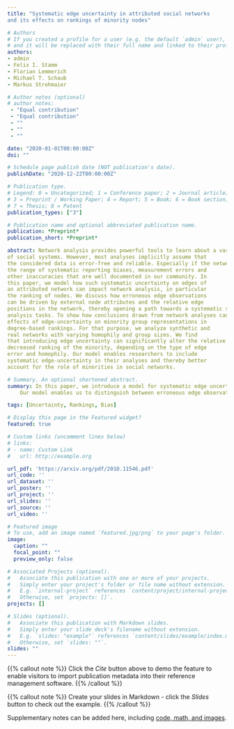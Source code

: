 ```yaml
---
title: "Systematic edge uncertainty in attributed social networks
and its effects on rankings of minority nodes"

# Authors
# If you created a profile for a user (e.g. the default `admin` user), write the username (folder name) here 
# and it will be replaced with their full name and linked to their profile.
authors:
- admin
- Felix I. Stamm
- Florian Lemmerich
- Michael T. Schaub
- Markus Strohmaier

# Author notes (optional)
# author_notes:
 - "Equal contribution"
 - "Equal contribution"
 - ""
 - ""
 - ""

date: "2020-01-01T00:00:00Z"
doi: ""

# Schedule page publish date (NOT publication's date).
publishDate: "2020-12-22T00:00:00Z"

# Publication type.
# Legend: 0 = Uncategorized; 1 = Conference paper; 2 = Journal article;
# 3 = Preprint / Working Paper; 4 = Report; 5 = Book; 6 = Book section;
# 7 = Thesis; 8 = Patent
publication_types: ["3"]

# Publication name and optional abbreviated publication name.
publication: *Preprint*
publication_short: *Preprint*

abstract: Network analysis provides powerful tools to learn about a variety
of social systems. However, most analyses implicitly assume that
the considered data is error-free and reliable. Especially if the network consists of multiple groups, this assumption conflicts with
the range of systematic reporting biases, measurement errors and
other inaccuracies that are well documented in our community. In
this paper, we model how such systematic uncertainty on edges of
an attributed network can impact network analysis, in particular
the ranking of nodes. We discuss how erroneous edge observations
can be driven by external node attributes and the relative edge
positions in the network, thereby opening a path towards a systematic study of the effects of edge-uncertainty for various network
analysis tasks. To show how conclusions drawn from network analyses can get distorted due to such inaccuracies, we focus on the
effects of edge-uncertainty on minority group representations in
degree-based rankings. For that purpose, we analyze synthetic and
real networks with varying homophily and group sizes. We find
that introducing edge uncertainty can significantly alter the relative density of networks and result both in a strongly increased or
decreased ranking of the minority, depending on the type of edge
error and homophily. Our model enables researchers to include
systematic edge-uncertainty in their analyses and thereby better
account for the role of minorities in social networks.

# Summary. An optional shortened abstract.
summary: In this paper, we introduce a model for systematic edge uncertainty in attributed networks.
    Our model enables us to distinguish between erroneous edge observations that are driven by external node attributes or the network structure itself, thereby opening a path towards a systematic study of the effects of edge-uncertainty for various network analysis tasks.

tags: [Uncertainty, Rankings, Bias]

# Display this page in the Featured widget?
featured: true

# Custom links (uncomment lines below)
# links:
# - name: Custom Link
#   url: http://example.org

url_pdf: 'https://arxiv.org/pdf/2010.11546.pdf'
url_code: ''
url_dataset: ''
url_poster: ''
url_project: ''
url_slides: ''
url_source: ''
url_video: ''

# Featured image
# To use, add an image named `featured.jpg/png` to your page's folder. 
image:
  caption: ""
  focal_point: ""
  preview_only: false

# Associated Projects (optional).
#   Associate this publication with one or more of your projects.
#   Simply enter your project's folder or file name without extension.
#   E.g. `internal-project` references `content/project/internal-project/index.md`.
#   Otherwise, set `projects: []`.
projects: []

# Slides (optional).
#   Associate this publication with Markdown slides.
#   Simply enter your slide deck's filename without extension.
#   E.g. `slides: "example"` references `content/slides/example/index.md`.
#   Otherwise, set `slides: ""`.
slides: ""
---
```


{{% callout note %}}
Click the *Cite* button above to demo the feature to enable visitors to import publication metadata into their reference management software.
{{% /callout %}}

{{% callout note %}}
Create your slides in Markdown - click the *Slides* button to check out the example.
{{% /callout %}}

Supplementary notes can be added here, including [code, math, and images](https://wowchemy.com/docs/writing-markdown-latex/).

